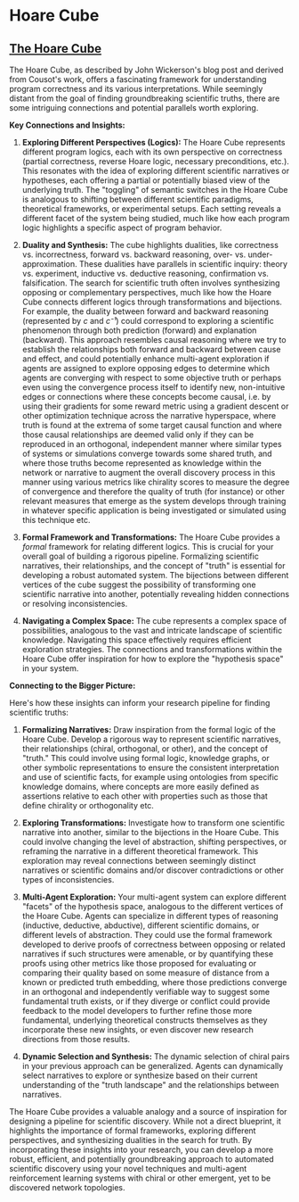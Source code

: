 # Hoare Cube

## [The Hoare Cube](https://johnwickerson.wordpress.com/2024/12/04/the-hoare-cube/)

The Hoare Cube, as described by John Wickerson's blog post and derived from Cousot's work, offers a fascinating framework for understanding program correctness and its various interpretations.  While seemingly distant from the goal of finding groundbreaking scientific truths, there are some intriguing connections and potential parallels worth exploring.

**Key Connections and Insights:**

1. **Exploring Different Perspectives (Logics):** The Hoare Cube represents different program logics, each with its own perspective on correctness (partial correctness, reverse Hoare logic, necessary preconditions, etc.). This resonates with the idea of exploring different scientific narratives or hypotheses, each offering a partial or potentially biased view of the underlying truth.  The "toggling" of semantic switches in the Hoare Cube is analogous to shifting between different scientific paradigms, theoretical frameworks, or experimental setups. Each setting reveals a different facet of the system being studied, much like how each program logic highlights a specific aspect of program behavior.

2. **Duality and Synthesis:**  The cube highlights dualities, like correctness vs. incorrectness, forward vs. backward reasoning, over- vs. under-approximation.  These dualities have parallels in scientific inquiry:  theory vs. experiment, inductive vs. deductive reasoning, confirmation vs. falsification.  The search for scientific truth often involves synthesizing opposing or complementary perspectives, much like how the Hoare Cube connects different logics through transformations and bijections.  For example, the duality between forward and backward reasoning (represented by *c* and *c⁻¹*) could correspond to exploring a scientific phenomenon through both prediction (forward) and explanation (backward).  This approach resembles causal reasoning where we try to establish the relationships both forward and backward between cause and effect, and could potentially enhance multi-agent exploration if agents are assigned to explore opposing edges to determine which agents are converging with respect to some objective truth or perhaps even using the convergence process itself to identify new, non-intuitive edges or connections where these concepts become causal, i.e. by using their gradients for some reward metric using a gradient descent or other optimization technique across the narrative hyperspace, where truth is found at the extrema of some target causal function and where those causal relationships are deemed valid only if they can be reproduced in an orthogonal, independent manner where similar types of systems or simulations converge towards some shared truth, and where those truths become represented as knowledge within the network or narrative to augment the overall discovery process in this manner using various metrics like chirality scores to measure the degree of convergence and therefore the quality of truth (for instance) or other relevant measures that emerge as the system develops through training in whatever specific application is being investigated or simulated using this technique etc.


3. **Formal Framework and Transformations:** The Hoare Cube provides a *formal* framework for relating different logics.  This is crucial for your overall goal of building a rigorous pipeline. Formalizing scientific narratives, their relationships, and the concept of "truth" is essential for developing a robust automated system.  The bijections between different vertices of the cube suggest the possibility of transforming one scientific narrative into another, potentially revealing hidden connections or resolving inconsistencies.

4. **Navigating a Complex Space:**  The cube represents a complex space of possibilities, analogous to the vast and intricate landscape of scientific knowledge.  Navigating this space effectively requires efficient exploration strategies.  The connections and transformations within the Hoare Cube offer inspiration for how to explore the "hypothesis space" in your system.

**Connecting to the Bigger Picture:**

Here's how these insights can inform your research pipeline for finding scientific truths:

1. **Formalizing Narratives:**  Draw inspiration from the formal logic of the Hoare Cube. Develop a rigorous way to represent scientific narratives, their relationships (chiral, orthogonal, or other), and the concept of "truth."  This could involve using formal logic, knowledge graphs, or other symbolic representations to ensure the consistent interpretation and use of scientific facts, for example using ontologies from specific knowledge domains, where concepts are more easily defined as assertions relative to each other with properties such as those that define chirality or orthogonality etc.


2. **Exploring Transformations:**  Investigate how to transform one scientific narrative into another, similar to the bijections in the Hoare Cube.  This could involve changing the level of abstraction, shifting perspectives, or reframing the narrative in a different theoretical framework. This exploration may reveal connections between seemingly distinct narratives or scientific domains and/or discover contradictions or other types of inconsistencies.

3. **Multi-Agent Exploration:** Your multi-agent system can explore different "facets" of the hypothesis space, analogous to the different vertices of the Hoare Cube.  Agents can specialize in different types of reasoning (inductive, deductive, abductive), different scientific domains, or different levels of abstraction.  They could use the formal framework developed to derive proofs of correctness between opposing or related narratives if such structures were amenable, or by quantifying these proofs using other metrics like those proposed for evaluating or comparing their quality based on some measure of distance from a known or predicted truth embedding, where those predictions converge in an orthogonal and independently verifiable way to suggest some fundamental truth exists, or if they diverge or conflict could provide feedback to the model developers to further refine those more fundamental, underlying theoretical constructs themselves as they incorporate these new insights, or even discover new research directions from those results.


4. **Dynamic Selection and Synthesis:**  The dynamic selection of chiral pairs in your previous approach can be generalized. Agents can dynamically select narratives to explore or synthesize based on their current understanding of the "truth landscape"  and the relationships between narratives.


The Hoare Cube provides a valuable analogy and a source of inspiration for designing a pipeline for scientific discovery.  While not a direct blueprint, it highlights the importance of formal frameworks, exploring different perspectives, and synthesizing dualities in the search for truth. By incorporating these insights into your research, you can develop a more robust, efficient, and potentially groundbreaking approach to automated scientific discovery using your novel techniques and multi-agent reinforcement learning systems with chiral or other emergent, yet to be discovered network topologies.





